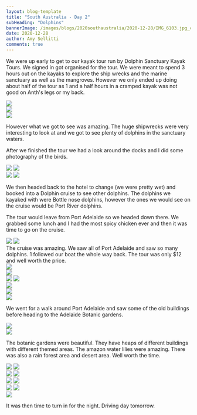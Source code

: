 ```yaml
---
layout: blog-template
title: "South Australia - Day 2"
subHeading: "Dolphins"
bannerImage: /images/blogs/2020southaustralia/2020-12-28/IMG_6103.jpg_compressed.JPEG
date: 2020-12-28
author: Amy Sellitti
comments: true
---
```


We were up early to get to our kayak tour run by Dolphin Sanctuary Kayak Tours. We signed in got organised for the tour. We were meant to spend 3 hours out on the kayaks to explore the ship wrecks and the marine sanctuary as well as the mangroves. However we only ended up doing about half of the tour as 1 and a half hours in a cramped kayak was not good on Anth's legs or my back. 

<div class="center-image"><img src="/images/blogs/2020southaustralia/2020-12-28/2020_1228_09132000.jpg_compressed.JPEG" /></div>
<div class="center-image"><img src="/images/blogs/2020southaustralia/2020-12-28/2020_1228_10083600.jpg_compressed.JPEG" /></div>
<div class="center-image"><img src="/images/blogs/2020southaustralia/2020-12-28/2020_1228_10214900.jpg_compressed.JPEG" /></div>

However what we got to see was amazing. The huge shipwrecks were very interesting to look at and we got to see plenty of dolphins in the sanctuary waters. 

After we finished the tour we had a look around the docks and I did some photography of the birds.

<div class="grid-2c">
  <img src="/images/blogs/2020southaustralia/2020-12-28/IMG_6034.jpg_compressed.JPEG"/>
  <img src="/images/blogs/2020southaustralia/2020-12-28/IMG_6036.jpg_compressed.JPEG"/>
</div>
<div class="grid-2c">
  <img src="/images/blogs/2020southaustralia/2020-12-28/IMG_6047.jpg_compressed.JPEG"/>
  <img src="/images/blogs/2020southaustralia/2020-12-28/IMG_6048.jpg_compressed.JPEG"/>
</div>

We then headed back to the hotel to change (we were pretty wet) and booked into a Dolphin cruise to see other dolphins. The dolphins we kayaked with were Bottle nose dolphins, however the ones we would see on the cruise would be Port River dolphins. 

The tour would leave from Port Adelaide so we headed down there. We grabbed some lunch and I had the most spicy chicken ever and then it was time to go on the cruise.

<div class="grid-2c">
  <img src="/images/blogs/2020southaustralia/2020-12-28/PXL_20201228_020807053.jpg_compressed.JPEG"/>
  <img src="/images/blogs/2020southaustralia/2020-12-28/PXL_20201228_023046147.jpg_compressed.JPEG"/>
</div>
The cruise was amazing. We saw all of Port Adelaide and saw so many dolphins. 1 followed our boat the whole way back. The tour was only $12 and well worth the price.

<div class="center-image"><img src="/images/blogs/2020southaustralia/2020-12-28/PXL_20201228_025753189.jpg_compressed.JPEG" /></div>
<div class="center-image"><img src="/images/blogs/2020southaustralia/2020-12-28/PXL_20201228_031720937.jpg_compressed.JPEG" /></div>

<div class="grid-2c">
  <img src="/images/blogs/2020southaustralia/2020-12-28/IMG_6054.jpg_compressed.JPEG"/>
  <img src="/images/blogs/2020southaustralia/2020-12-28/IMG_6071.jpg_compressed.JPEG"/>
</div>
<div class="center-image"><img src="/images/blogs/2020southaustralia/2020-12-28/IMG_6092.jpg_compressed.JPEG" /></div>
<div class="center-image"><img src="/images/blogs/2020southaustralia/2020-12-28/IMG_6099.jpg_compressed.JPEG" /></div>
<div class="center-image"><img src="/images/blogs/2020southaustralia/2020-12-28/IMG_6103.jpg_compressed.JPEG" /></div>

We went for a walk around Port Adelaide and saw some of the old buildings before heading to the Adelaide Botanic gardens. 

<div class="center-image"><img src="/images/blogs/2020southaustralia/2020-12-28/PXL_20201228_060414608.jpg_compressed.JPEG" /></div>
<div class="center-image"><img src="/images/blogs/2020southaustralia/2020-12-28/PXL_20201228_060638308.jpg_compressed.JPEG" /></div>

The botanic gardens were beautiful. They have heaps of different buildings with different themed areas. The amazon water lilies were amazing. There was also a rain forest area and desert area. Well worth the time. 

<div class="grid-2c">
  <img src="/images/blogs/2020southaustralia/2020-12-28/PXL_20201228_070357893.jpg_compressed.JPEG"/>
  <img src="/images/blogs/2020southaustralia/2020-12-28/PXL_20201228_070409622.jpg_compressed.JPEG"/>
</div>
<div class="grid-2c">
  <img src="/images/blogs/2020southaustralia/2020-12-28/PXL_20201228_071613950.jpg_compressed.JPEG"/>
  <img src="/images/blogs/2020southaustralia/2020-12-28/PXL_20201228_071833034.jpg_compressed.JPEG"/>
</div>
<div class="grid-2c">
  <img src="/images/blogs/2020southaustralia/2020-12-28/PXL_20201228_070528072.jpg_compressed.JPEG"/>
  <img src="/images/blogs/2020southaustralia/2020-12-28/PXL_20201228_074706471.MP.jpg_compressed.JPEG"/>
</div>
<div class="grid-2c">
  <img src="/images/blogs/2020southaustralia/2020-12-28/IMG_6161.jpg_compressed.JPEG"/>
  <img src="/images/blogs/2020southaustralia/2020-12-28/PXL_20201228_073306084.jpg_compressed.JPEG"/>
</div>
<div class="center-image"><img src="/images/blogs/2020southaustralia/2020-12-28/IMG_6176.jpg_compressed.JPEG" /></div>

It was then time to turn in for the night. Driving day tomorrow.

